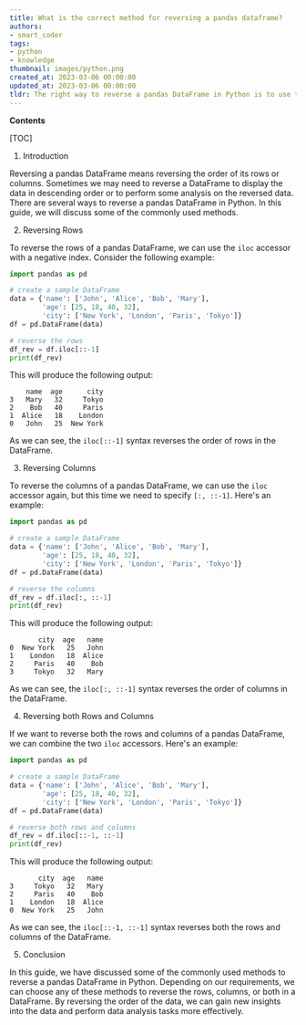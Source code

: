 ```yaml
---
title: What is the correct method for reversing a pandas dataframe?
authors:
- smart_coder
tags:
- python
- knowledge
thumbnail: images/python.png
created_at: 2023-03-06 00:00:00
updated_at: 2023-03-06 00:00:00
tldr: The right way to reverse a pandas DataFrame in Python is to use the .iloc[-1] indexer.
---
```


**Contents**

[TOC]

1. Introduction

Reversing a pandas DataFrame means reversing the order of its rows or columns. Sometimes we may need to reverse a DataFrame to display the data in descending order or to perform some analysis on the reversed data. There are several ways to reverse a pandas DataFrame in Python. In this guide, we will discuss some of the commonly used methods.

2. Reversing Rows

To reverse the rows of a pandas DataFrame, we can use the `iloc` accessor with a negative index. Consider the following example:

```python
import pandas as pd

# create a sample DataFrame
data = {'name': ['John', 'Alice', 'Bob', 'Mary'],
        'age': [25, 18, 40, 32],
        'city': ['New York', 'London', 'Paris', 'Tokyo']}
df = pd.DataFrame(data)

# reverse the rows
df_rev = df.iloc[::-1]
print(df_rev)
```

This will produce the following output:

```
    name  age      city
3   Mary   32     Tokyo
2    Bob   40     Paris
1  Alice   18    London
0   John   25  New York
```

As we can see, the `iloc[::-1]` syntax reverses the order of rows in the DataFrame.

3. Reversing Columns

To reverse the columns of a pandas DataFrame, we can use the `iloc` accessor again, but this time we need to specify `[:, ::-1]`. Here's an example:

```python
import pandas as pd

# create a sample DataFrame
data = {'name': ['John', 'Alice', 'Bob', 'Mary'],
        'age': [25, 18, 40, 32],
        'city': ['New York', 'London', 'Paris', 'Tokyo']}
df = pd.DataFrame(data)

# reverse the columns
df_rev = df.iloc[:, ::-1]
print(df_rev)
```

This will produce the following output:

```
       city  age   name
0  New York   25   John
1    London   18  Alice
2     Paris   40    Bob
3     Tokyo   32   Mary
```

As we can see, the `iloc[:, ::-1]` syntax reverses the order of columns in the DataFrame.

4. Reversing both Rows and Columns

If we want to reverse both the rows and columns of a pandas DataFrame, we can combine the two `iloc` accessors. Here's an example:

```python
import pandas as pd

# create a sample DataFrame
data = {'name': ['John', 'Alice', 'Bob', 'Mary'],
        'age': [25, 18, 40, 32],
        'city': ['New York', 'London', 'Paris', 'Tokyo']}
df = pd.DataFrame(data)

# reverse both rows and columns
df_rev = df.iloc[::-1, ::-1]
print(df_rev)
```

This will produce the following output:

```
       city  age   name
3     Tokyo   32   Mary
2     Paris   40    Bob
1    London   18  Alice
0  New York   25   John
```

As we can see, the `iloc[::-1, ::-1]` syntax reverses both the rows and columns of the DataFrame.

5. Conclusion

In this guide, we have discussed some of the commonly used methods to reverse a pandas DataFrame in Python. Depending on our requirements, we can choose any of these methods to reverse the rows, columns, or both in a DataFrame. By reversing the order of the data, we can gain new insights into the data and perform data analysis tasks more effectively.

